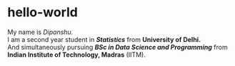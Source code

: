 # hello-world
<p> 
My name is <i> Dipanshu.</i><Br>
I am a second year student in <b><i>Statistics</i></b> from <b>University of Delhi.</b>
<br> And simultaneously pursuing <b><i>BSc in Data Science and Programming</i></b> from <b>Indian Institute of Technology, Madras</b> (IITM).
</p>
